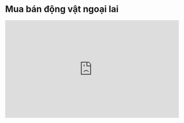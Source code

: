 # Mua bán động vật ngoại lai

<iframe width="560" height="315" src="https://www.youtube-nocookie.com/embed/yOfuTHRUDc0" title="YouTube video player" frameborder="0" allow="accelerometer; autoplay; clipboard-write; encrypted-media; gyroscope; picture-in-picture" allowfullscreen></iframe>